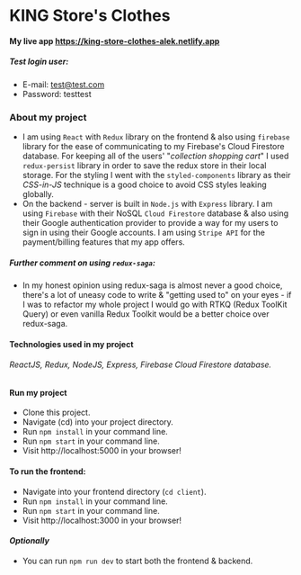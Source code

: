 # KING Store's Clothes

#### My live app https://king-store-clothes-alek.netlify.app

##### Test login user:

- E-mail: test@test.com
- Password: testtest

### About my project

- I am using `React` with `Redux` library on the frontend & also using `firebase` library for the ease of communicating to my Firebase's Cloud Firestore database.
  For keeping all of the users' "*collection shopping cart*" I used `redux-persist` library in order to save the redux store in their local storage. For the styling I went with the `styled-components` library as their _CSS-in-JS_ technique is a good choice to avoid CSS styles leaking globally.
- On the backend - server is built in `Node.js` with `Express` library. I am using `Firebase` with their NoSQL `Cloud Firestore` database & also using their Google authentication provider to provide a way for my users to sign in using their Google accounts.
  I am using `Stripe API` for the payment/billing features that my app offers.

##### Further comment on using `redux-saga`:

- In my honest opinion using redux-saga is almost never a good choice, there's a lot of uneasy code to write & "getting used to" on your eyes - if I was to refactor my whole project I would go with RTKQ (Redux ToolKit Query) or even vanilla Redux Toolkit would be a better choice over redux-saga.

#### Technologies used in my project

###### ReactJS, Redux, NodeJS, Express, Firebase Cloud Firestore database.



#### Run my project

- Clone this project.
- Navigate (cd) into your project directory.
- Run `npm install` in your command line.
- Run `npm start` in your command line.
- Visit http://localhost:5000 in your browser!

#### To run the frontend:

- Navigate into your frontend directory (`cd client`).
- Run `npm install` in your command line.
- Run `npm start` in your command line.
- Visit http://localhost:3000 in your browser!

#### _Optionally_

- You can run `npm run dev` to start both the frontend & backend.


